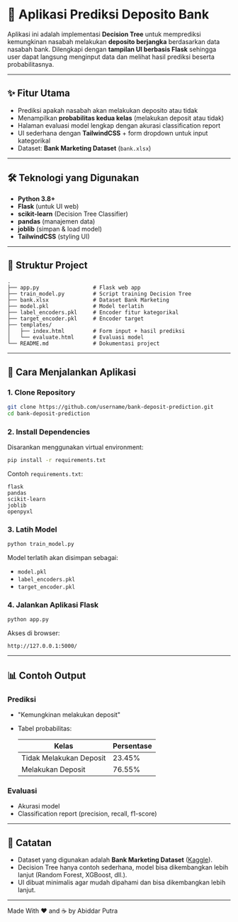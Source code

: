 # 🏦 Aplikasi Prediksi Deposito Bank

Aplikasi ini adalah implementasi **Decision Tree** untuk memprediksi kemungkinan nasabah melakukan **deposito berjangka** berdasarkan data nasabah bank.
Dilengkapi dengan **tampilan UI berbasis Flask** sehingga user dapat langsung menginput data dan melihat hasil prediksi beserta probabilitasnya.

---

## ✨ Fitur Utama

* Prediksi apakah nasabah akan melakukan deposito atau tidak
* Menampilkan **probabilitas kedua kelas** (melakukan deposit atau tidak)
* Halaman evaluasi model lengkap dengan akurasi classification report
* UI sederhana dengan **TailwindCSS** + form dropdown untuk input kategorikal
* Dataset: **Bank Marketing Dataset** (`bank.xlsx`)

---

## 🛠️ Teknologi yang Digunakan

* **Python 3.8+**
* **Flask** (untuk UI web)
* **scikit-learn** (Decision Tree Classifier)
* **pandas** (manajemen data)
* **joblib** (simpan & load model)
* **TailwindCSS** (styling UI)

---

## 📂 Struktur Project

```
.
├── app.py                 # Flask web app
├── train_model.py         # Script training Decision Tree
├── bank.xlsx              # Dataset Bank Marketing
├── model.pkl              # Model terlatih
├── label_encoders.pkl     # Encoder fitur kategorikal
├── target_encoder.pkl     # Encoder target
├── templates/
│   ├── index.html         # Form input + hasil prediksi
│   └── evaluate.html      # Evaluasi model
└── README.md              # Dokumentasi project
```

---

## 🚀 Cara Menjalankan Aplikasi

### 1. Clone Repository

```bash
git clone https://github.com/username/bank-deposit-prediction.git
cd bank-deposit-prediction
```

### 2. Install Dependencies

Disarankan menggunakan virtual environment:

```bash
pip install -r requirements.txt
```

Contoh `requirements.txt`:

```
flask
pandas
scikit-learn
joblib
openpyxl
```

### 3. Latih Model

```bash
python train_model.py
```

Model terlatih akan disimpan sebagai:

* `model.pkl`
* `label_encoders.pkl`
* `target_encoder.pkl`

### 4. Jalankan Aplikasi Flask

```bash
python app.py
```

Akses di browser:

```
http://127.0.0.1:5000/
```

---

## 📊 Contoh Output

### Prediksi

* "Kemungkinan melakukan deposit"
* Tabel probabilitas:

  | Kelas                   | Persentase |
  | ----------------------- | ---------- |
  | Tidak Melakukan Deposit | 23.45%     |
  | Melakukan Deposit       | 76.55%     |

### Evaluasi

* Akurasi model
* Classification report (precision, recall, f1-score)

---

## 📌 Catatan

* Dataset yang digunakan adalah **Bank Marketing Dataset** ([Kaggle](https://www.kaggle.com/datasets/janiobachmann/bank-marketing-dataset)).
* Decision Tree hanya contoh sederhana, model bisa dikembangkan lebih lanjut (Random Forest, XGBoost, dll.).
* UI dibuat minimalis agar mudah dipahami dan bisa dikembangkan lebih lanjut.

---

Made With ♥️ and ☕ by Abiddar Putra 
